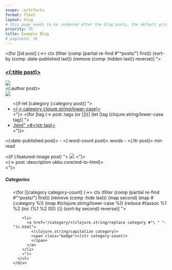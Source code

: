 ```yaml
---
scope: :artifacts
format: fleet
layout: blog
# this page needs to be rendered after the blog posts, the default priority is 50
priority: 75
title: Example Blog
# paginate: 10
---
```

<main id="blog-index">
  <div class="content" id="content">
    <(for [[id post] (->> ctx
      (filter (comp (partial re-find #"^posts/") first))
      (sort-by (comp :date-published last))
      (remove (comp :hidden last))
      reverse)] ">
    <article
      class="blog-post"
      itemscope=""
      itemtype="https://schema.org/BlogPosting">
      <div class="metadata">
        <h3 class="headline" itemprop="headline">
          <a class="nunito" href="<(:canonical-link post)>" itemprop="url"><(:title post)></a>
        </h3>
        <div class="subheader">
          <div class="byline">
            <img class="author-icon" src="/img/author_placeholder.svg" />
            <section
              class="author"
              itemprop="author"
              itemscope=""
              itemtype="https://schema.org/Person">
              <span itemprop="name"><(:author post)></span>
              <span itemprop="email" style="visibility: hidden"><(:author-email post)></span>
            </section>
          </div>
          <div class="tags">
            <img class="tag-icon" src="/img/tag_placeholder.svg" />
            <ul itemprop="keywords" class="keywords">
              <(if-let [category (:category post)] ">
              <li class="category">
                <a href="/category/<(-> post :canonical-category)>.html">
                  <(-> category clojure.string/lower-case)>
                </a>
              </li>
              <")>
              <(for [tag (-> post :tags (or []))]
                 (let [tag (clojure.string/lower-case tag)] ">
              <li class="tag">
                <a href="/tags/<(clojure.string/replace tag #"\ " "-")>.html"
                  >#<(str tag)></a
                >
              </li>
              <"))>
            </ul>
          </div>
          <p class="post-meta">
            <time itemprop="datePublished"><(:date-published post)></time> -
            <span itemprop="wordCount"><(:word-count post)></span> words -
            <span itemprop="timeRequired"><(:ttr post)></span> min read
          </p>
        </div>
      </div>
      <!-- TODO: Is this really hard-coded? -->
      <span
        itemprop="image"
        itemscope=""
        itemtype="https://schema.org/ImageObject"
      >
        <meta content="190" itemprop="height" />
        <meta content="349" itemprop="width" />
        <meta content="https://raw.githubusercontent.com/200ok-ch/ukko/master/support/assets/logo-ukko-small.jpg" itemprop="url" />
      </span>
      <section class="description">
        <(if (:featured-image post) ">
        <a href="<(:canonical-link post)>" itemprop="url"><img src="<(:featured-image post)>"/></a>
        <")>
        <div class="article-section" itemprop="articleSection">
          <(-> post :description ukko.core/md-to-html)>
        </div>
      </section>
    </article>
    <")>
  </div>

  <div class="sidebar">
    <div>
      <h5 class="categories">Categories
      </h5>
      <ul>
        <(for [[category category-count]
         (->> ctx
              (filter (comp (partial re-find #"^posts/") first))
              (remove (comp :hide last))
              (map second)
              (map #(:category %))
              (map #(clojure.string/lower-case %))
              (reduce #(assoc %1 %2 (inc (%1 %2 0))) {})
              (sort-by second)
              reverse)]
              ">

        <li>
          <a href="/category/<(clojure.string/replace category #"\ " "-")>.html">
            <(clojure.string/capitalize category)>
            <span class="badge"><(str category-count)>
            </span>
          </a>
        </li>
        <")>
      </ul>
    </div>
  </div>

</main>
